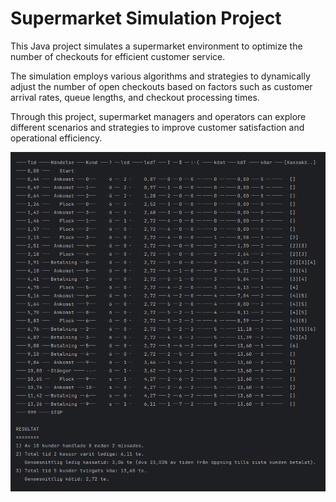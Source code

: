 <h1>Supermarket Simulation Project</h1>
    <p>This Java project simulates a supermarket environment to optimize the number of checkouts for efficient customer service.</p>
    <p>The simulation employs various algorithms and strategies to dynamically adjust the number of open checkouts based on factors such as customer arrival rates, queue lengths, and checkout processing times.</p>
    <p>Through this project, supermarket managers and operators can explore different scenarios and strategies to improve customer satisfaction and operational efficiency.</p>
<img src="resultat.png" alt="Supermarket Simulation">

